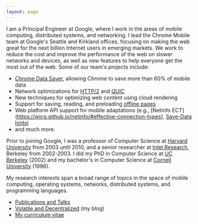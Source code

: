 ```yaml
---
layout: page
---
```

I am a Principal Engineer at Google, where I work in the areas of mobile
computing, distributed systems, and networking. I lead the Chrome Mobile team at Google's Seattle
and Kirkland offices, focusing on making the web great for the next billion Internet
users in emerging markets. We work to reduce the cost and improve the performance of the web
on slower networks and devices, as well as new features to help everyone get the most out of
the web. Some of our team's projects include:

* [Chrome Data Saver](/papers/flywheel-nsdi15.pdf), allowing Chrome to save more than 60% of mobile data
* Network optimizations for [HTTP/2](https://http2.github.io/) and [QUIC](https://www.chromium.org/quic)
* New techniques for optimizing web content using cloud rendering
* Support for saving, reading, and preloading [offline pages](https://support.google.com/chrome/answer/7343019?co=GENIE.Platform%3DAndroid&hl=en)
* Web platform API support for mobile adaptations (e.g., [Netinfo ECT](https://wicg.github.io/netinfo/#effective-connection-types], [Save-Data hints](https://developers.google.com/web/updates/2016/02/save-data))
* and much more.

Prior to joining Google, I was a professor of Computer Science at
[Harvard University](https://www.seas.harvard.edu/computer-science) from
2003 until 2010, and a senior researcher at
[Intel Research](http://www.intel.com/content/www/us/en/research/intel-research.html), Berkeley
from 2002-2003. I did my PhD in Computer Science at [UC Berkeley](http://www.cs.berkeley.edu/) (2002)
and my bachelor's in Computer Science at [Cornell University](https://www.cs.cornell.edu/) (1996).

My research interests span a broad range of topics in the space of mobile computing,
operating systems, networks, distributed systems, and programming languages.

* [Publications and Talks](pubs)
* [Volatile and Decentralized](http://matt-welsh.blogspot.com/) (my blog)
* [My curriculum vitae](/mattwelsh-cv.pdf)

